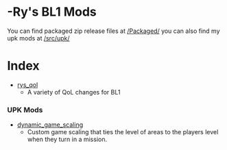 # -Ry's BL1 Mods

You can find packaged zip release files at [/Packaged/](./packaged) you can also find my upk mods 
at [/src/upk/](./src/upk)

# Index

- [rys_qol](./packaged/rys_qol-2.0.zip)
  - A variety of QoL changes for BL1


### UPK Mods

- [dynamic_game_scaling](./src/upk/dynamic_game_scaling/dynamic_game_scaling.zip)
  - Custom game scaling that ties the level of areas to the players level when they turn in a mission.